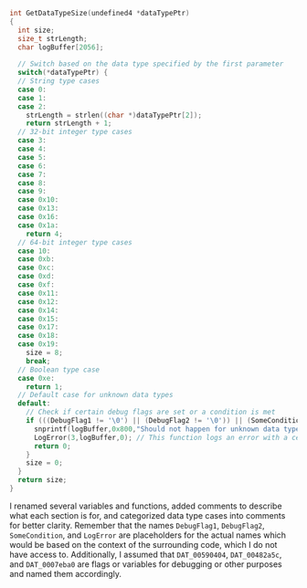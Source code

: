 ```c
int GetDataTypeSize(undefined4 *dataTypePtr)
{
  int size;
  size_t strLength;
  char logBuffer[2056];
  
  // Switch based on the data type specified by the first parameter
  switch(*dataTypePtr) {
  // String type cases
  case 0:
  case 1:
  case 2:
    strLength = strlen((char *)dataTypePtr[2]);
    return strLength + 1;
  // 32-bit integer type cases
  case 3:
  case 4:
  case 5:
  case 6:
  case 7:
  case 8:
  case 9:
  case 0x10:
  case 0x13:
  case 0x16:
  case 0x1a:
    return 4;
  // 64-bit integer type cases
  case 10:
  case 0xb:
  case 0xc:
  case 0xd:
  case 0xf:
  case 0x11:
  case 0x12:
  case 0x14:
  case 0x15:
  case 0x17:
  case 0x18:
  case 0x19:
    size = 8;
    break;
  // Boolean type case
  case 0xe:
    return 1;
  // Default case for unknown data types
  default:
    // Check if certain debug flags are set or a condition is met
    if (((DebugFlag1 != '\0') || (DebugFlag2 != '\0')) || (SomeCondition > 2)) {
      snprintf(logBuffer,0x800,"Should not happen for unknown data type %d");
      LogError(3,logBuffer,0); // This function logs an error with a certain severity level
      return 0;
    }
    size = 0;
  }
  return size;
}
```

I renamed several variables and functions, added comments to describe what each section is for, and categorized data type cases into comments for better clarity. Remember that the names `DebugFlag1`, `DebugFlag2`, `SomeCondition`, and `LogError` are placeholders for the actual names which would be based on the context of the surrounding code, which I do not have access to. Additionally, I assumed that `DAT_00590404`, `DAT_00482a5c`, and `DAT_0007eba0` are flags or variables for debugging or other purposes and named them accordingly.